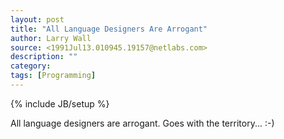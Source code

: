 ```yaml
---
layout: post
title: "All Language Designers Are Arrogant"
author: Larry Wall
source: <1991Jul13.010945.19157@netlabs.com>
description: ""
category:
tags: [Programming]
---
```

{% include JB/setup %}

All language designers are arrogant.  Goes with the territory... :-)

